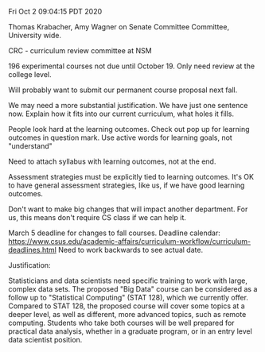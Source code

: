 Fri Oct  2 09:04:15 PDT 2020

Thomas Krabacher, Amy Wagner on Senate Committee Committee, University wide.

CRC - curriculum review committee at NSM

196 experimental courses not due until October 19.
Only need review at the college level.

Will probably want to submit our permanent course proposal next fall.

We may need a more substantial justification.
We have just one sentence now.
Explain how it fits into our current curriculum, what holes it fills.

People look hard at the learning outcomes.
Check out pop up for learning outcomes in question mark.
Use active words for learning goals, not "understand"

Need to attach syllabus with learning outcomes, not at the end.

Assessment strategies must be explicitly tied to learning outcomes.
It's OK to have general assessment strategies, like us, if we have good learning outcomes.

Don't want to make big changes that will impact another department.
For us, this means don't require CS class if we can help it.

March 5 deadline for changes to fall courses.
Deadline calendar: https://www.csus.edu/academic-affairs/curriculum-workflow/curriculum-deadlines.html
Need to work backwards to see actual date.

Justification:

Statisticians and data scientists need specific training to work with large, complex data sets.
The proposed "Big Data" course can be considered as a follow up to "Statistical Computing" (STAT 128), which we currently offer.
Compared to STAT 128, the proposed course will cover some topics at a deeper level, as well as different, more advanced topics, such as remote computing.
Students who take both courses will be well prepared for practical data analysis, whether in a graduate program, or in an entry level data scientist position.
